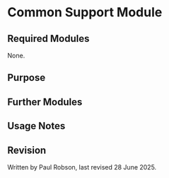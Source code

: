 # Common Support Module

## Required Modules 

None.

## Purpose

## Further Modules

## Usage Notes


## Revision

Written by Paul Robson, last revised 28 June 2025.







